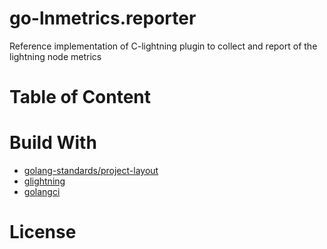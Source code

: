 # go-lnmetrics.reporter

Reference implementation of C-lightning plugin to collect and report of the lightning node metrics

# Table of Content

# Build With
- [golang-standards/project-layout](https://github.com/golang-standards/project-layout)
- [glightning](https://github.com/niftynei/glightning)
- [golangci](https://golangci-lint.run/)
# License

